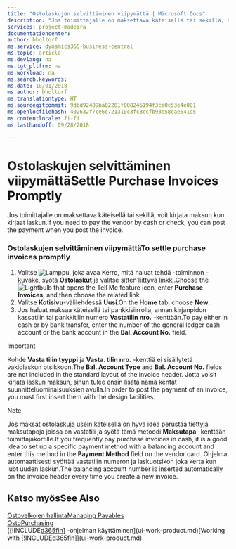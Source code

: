 ```yaml
---
title: "Ostolaskujen selvittäminen viipymättä | Microsoft Docs"
description: "Jos toimittajalle on maksettava käteisellä tai sekillä, tarvittava kirjaus voidaan tehdä laskua kirjattaessa."
services: project-madeira
documentationcenter: 
author: bholtorf
ms.service: dynamics365-business-central
ms.topic: article
ms.devlang: na
ms.tgt_pltfrm: na
ms.workload: na
ms.search.keywords: 
ms.date: 10/01/2018
ms.author: bholtorf
ms.translationtype: HT
ms.sourcegitcommit: 9dbd92409ba02281f008246194f3ce0c53e4e001
ms.openlocfilehash: 402632f7ce6e721310c3fc3ccfb93e58eae641e5
ms.contentlocale: fi-fi
ms.lasthandoff: 09/28/2018

---
```

# <a name="settle-purchase-invoices-promptly"></a><span data-ttu-id="49468-103">Ostolaskujen selvittäminen viipymättä</span><span class="sxs-lookup"><span data-stu-id="49468-103">Settle Purchase Invoices Promptly</span></span>
<span data-ttu-id="49468-104">Jos toimittajalle on maksettava käteisellä tai sekillä, voit kirjata maksun kun kirjaat laskun.</span><span class="sxs-lookup"><span data-stu-id="49468-104">If you need to pay the vendor by cash or check, you can post the payment when you post the invoice.</span></span>  
  
### <a name="to-settle-purchase-invoices-promptly"></a><span data-ttu-id="49468-105">Ostolaskujen selvittäminen viipymättä</span><span class="sxs-lookup"><span data-stu-id="49468-105">To settle purchase invoices promptly</span></span>  
1. <span data-ttu-id="49468-106">Valitse ![Lamppu, joka avaa Kerro, mitä haluat tehdä -toiminnon](media/ui-search/search_small.png "Kerro, mitä haluat tehdä") -kuvake, syötä **Ostolaskut** ja valitse sitten liittyvä linkki.</span><span class="sxs-lookup"><span data-stu-id="49468-106">Choose the ![Lightbulb that opens the Tell Me feature](media/ui-search/search_small.png "Tell me what you want to do") icon, enter **Purchase Invoices**, and then choose the related link.</span></span>  
2. <span data-ttu-id="49468-107">Valitse **Kotisivu**-välilehdessä **Uusi**.</span><span class="sxs-lookup"><span data-stu-id="49468-107">On the **Home** tab, choose **New**.</span></span>  
3.  <span data-ttu-id="49468-108">Jos haluat maksaa käteisellä tai pankkisiirrolla, annan kirjanpidon kassatilin tai pankkitilin numero **Vastatilin nro.** -kenttään.</span><span class="sxs-lookup"><span data-stu-id="49468-108">To pay either in cash or by bank transfer, enter the number of the general ledger cash account or the bank account in the **Bal. Account No.** field.</span></span>  
  
> [!IMPORTANT]  
>  <span data-ttu-id="49468-109">Kohde **Vasta tilin tyyppi** ja **Vasta. tilin nro.** -kenttiä ei sisällytetä vakiolaskun otsikkoon.</span><span class="sxs-lookup"><span data-stu-id="49468-109">The **Bal. Account Type** and **Bal. Account No.** fields are not included in the standard layout of the invoice header.</span></span> <span data-ttu-id="49468-110">Jotta voisit kirjata laskun maksun, sinun tulee ensin lisätä nämä kentät suunnitteluominaisuuksien avulla.</span><span class="sxs-lookup"><span data-stu-id="49468-110">In order to post the payment of an invoice, you must first insert them with the design facilities.</span></span>  
  
> [!NOTE]  
>  <span data-ttu-id="49468-111">Jos maksat ostolaskuja usein käteisellä on hyvä idea perustaa tiettyjä maksutapoja joissa on vastatili ja syötä tämä metoodi **Maksutapa** -kenttään toimittajakortille.</span><span class="sxs-lookup"><span data-stu-id="49468-111">If you frequently pay purchase invoices in cash, it is a good idea to set up a specific payment method with a balancing account and enter this method in the **Payment Method** field on the vendor card.</span></span> <span data-ttu-id="49468-112">Ohjelma automaattisesti syöttää vastatilin numeron ja laskuotsikon joka kerta kun luot uuden laskun.</span><span class="sxs-lookup"><span data-stu-id="49468-112">The balancing account number is inserted automatically on the invoice header every time you create a new invoice.</span></span>  
  
## <a name="see-also"></a><span data-ttu-id="49468-113">Katso myös</span><span class="sxs-lookup"><span data-stu-id="49468-113">See Also</span></span>  
[<span data-ttu-id="49468-114">Ostovelkojen hallinta</span><span class="sxs-lookup"><span data-stu-id="49468-114">Managing Payables</span></span>](payables-manage-payables.md)  
[<span data-ttu-id="49468-115">Osto</span><span class="sxs-lookup"><span data-stu-id="49468-115">Purchasing</span></span>](purchasing-manage-purchasing.md)  
<span data-ttu-id="49468-116">[[!INCLUDE[d365fin](includes/d365fin_md.md)] -ohjelman käyttäminen](ui-work-product.md)</span><span class="sxs-lookup"><span data-stu-id="49468-116">[Working with [!INCLUDE[d365fin](includes/d365fin_md.md)]](ui-work-product.md)</span></span>
